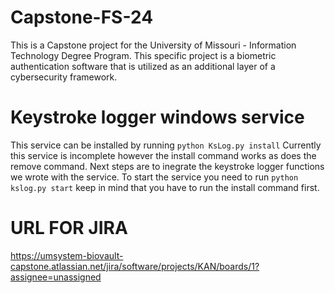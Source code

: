 # Capstone-FS-24
This is a Capstone project for the University of Missouri - Information Technology Degree Program. This specific project is a biometric authentication software that is utilized as an additional layer of a cybersecurity framework. 


# Keystroke logger windows service
This service can be installed by running `python KsLog.py install` 
Currently this service is incomplete however the install command works as does the remove command. Next steps are to inegrate the keystroke logger functions we wrote with the service. To start the service you need to run `python kslog.py start` keep in mind that you have to run the install command first.
# URL FOR JIRA
https://umsystem-biovault-capstone.atlassian.net/jira/software/projects/KAN/boards/1?assignee=unassigned
